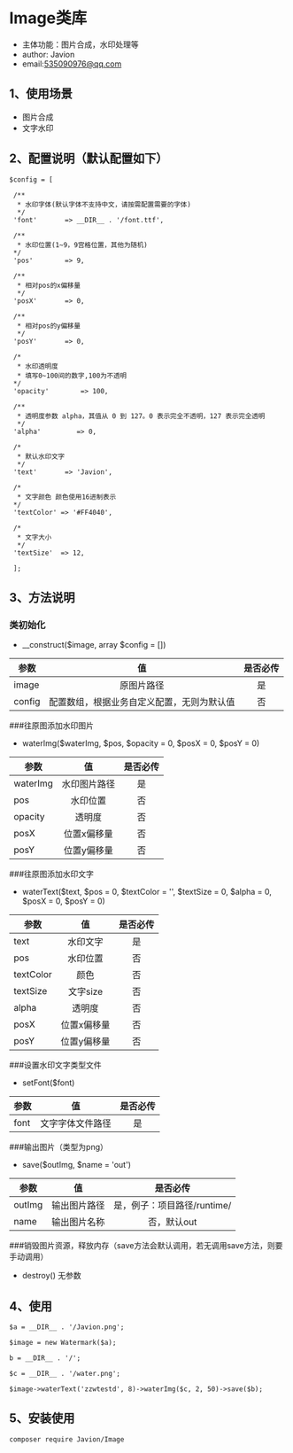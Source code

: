 # Image类库
* 主体功能：图片合成，水印处理等
* author: Javion
* email:535090976@qq.com

## 1、使用场景
* 图片合成
* 文字水印

## 2、配置说明（默认配置如下）
    $config = [

     /**
      * 水印字体(默认字体不支持中文，请按需配置需要的字体)
      */
     'font'       => __DIR__ . '/font.ttf',
 
     /**
      * 水印位置(1~9，9宫格位置，其他为随机)
     */
     'pos'        => 9,
 
     /**
      * 相对pos的x偏移量
      */
     'posX'       => 0,
 
     /**
      * 相对pos的y偏移量
      */
     'posY'       => 0,
 
     /*
      * 水印透明度
      * 填写0~100间的数字,100为不透明
     */
     'opacity'        => 100,
 
     /**
      * 透明度参数 alpha，其值从 0 到 127。0 表示完全不透明，127 表示完全透明
      */
     'alpha'         => 0,
 
     /*
      * 默认水印文字
      */
     'text'       => 'Javion',
 
     /*
      * 文字颜色 颜色使用16进制表示
     */
     'textColor' => '#FF4040',
 
     /*
      * 文字大小
      */
     'textSize'  => 12,
     
     ];
     
## 3、方法说明
### 类初始化
* __construct($image, array $config = [])

| 参数       | 值           | 是否必传 |
| ------------- |:-------------:|:-------------:|
| image         | 原图片路径 | 是 |
| config        | 配置数组，根据业务自定义配置，无则为默认值 | 否 |


###往原图添加水印图片 
* waterImg($waterImg, $pos, $opacity = 0, $posX = 0, $posY = 0)

| 参数       | 值           | 是否必传 |
| ------------- |:-------------:|:-------------:|
| waterImg         | 水印图片路径 | 是 |
| pos        | 水印位置 | 否 |
| opacity        | 透明度 | 否 |
| posX        | 位置x偏移量 | 否 |
| posY        | 位置y偏移量 | 否 |

###往原图添加水印文字
* waterText($text, $pos = 0, $textColor = '', $textSize = 0, $alpha = 0, $posX = 0, $posY = 0)

| 参数       | 值           | 是否必传 |
| ------------- |:-------------:|:-------------:|
| text         | 水印文字 | 是 |
| pos        | 水印位置 | 否 |
| textColor        | 颜色 | 否 |
| textSize        | 文字size | 否 |
| alpha        | 透明度 | 否 |
| posX        | 位置x偏移量 | 否 |
| posY        | 位置y偏移量 | 否 |

###设置水印文字类型文件
* setFont($font)

| 参数       | 值           | 是否必传 |
| ------------- |:-------------:|:-------------:|
| font         | 文字字体文件路径 | 是 |

###输出图片（类型为png）
* save($outImg, $name = 'out')

| 参数       | 值           | 是否必传 |
| ------------- |:-------------:|:-------------:|
| outImg         | 输出图片路径 | 是，例子：项目路径/runtime/ |
| name        | 输出图片名称 | 否，默认out |

###销毁图片资源，释放内存（save方法会默认调用，若无调用save方法，则要手动调用）
* destroy()  无参数

## 4、使用

    $a = __DIR__ . '/Javion.png';
    
    $image = new Watermark($a);

    b = __DIR__ . '/';

    $c = __DIR__ . '/water.png';

    $image->waterText('zzwtestd', 8)->waterImg($c, 2, 50)->save($b);
    
## 5、安装使用

    composer require Javion/Image




   
  